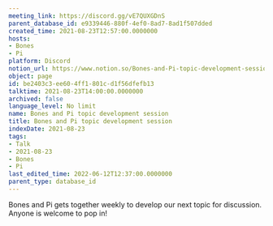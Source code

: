 ```yaml
---
meeting_link: https://discord.gg/vE7QUXGDnS
parent_database_id: e9339446-880f-4ef0-8ad7-8ad1f507dded
created_time: 2021-08-23T12:57:00.0000000
hosts:
- Bones
- Pi
platform: Discord
notion_url: https://www.notion.so/Bones-and-Pi-topic-development-session-be2403c3ee604ff1801cd1f56dfefb13
object: page
id: be2403c3-ee60-4ff1-801c-d1f56dfefb13
talktime: 2021-08-23T14:00:00.0000000
archived: false
language_level: No limit
name: Bones and Pi topic development session
title: Bones and Pi topic development session
indexDate: 2021-08-23
tags:
- Talk
- 2021-08-23
- Bones
- Pi
last_edited_time: 2022-06-12T12:37:00.0000000
parent_type: database_id
---
```


Bones and Pi gets together weekly to develop our next topic for discussion.
Anyone is welcome to pop in!










